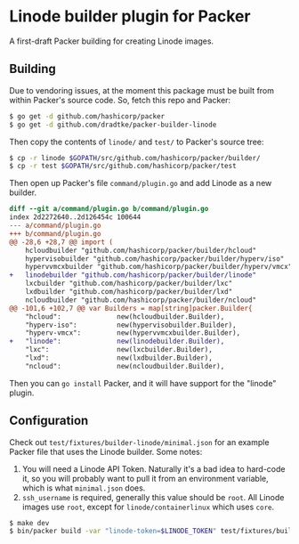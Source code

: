 Linode builder plugin for Packer
================================

A first-draft Packer building for creating Linode images.

## Building

Due to vendoring issues, at the moment this package must be built from within
Packer's source code. So, fetch this repo and Packer:

```sh
$ go get -d github.com/hashicorp/packer
$ go get -d github.com/dradtke/packer-builder-linode
```

Then copy the contents of `linode/` and `test/` to Packer's source tree:

```sh
$ cp -r linode $GOPATH/src/github.com/hashicorp/packer/builder/
$ cp -r test $GOPATH/src/github.com/hashicorp/packer/test
```

Then open up Packer's file `command/plugin.go` and add Linode as a new builder.

```patch
diff --git a/command/plugin.go b/command/plugin.go
index 2d2272640..2d126454c 100644
--- a/command/plugin.go
+++ b/command/plugin.go
@@ -28,6 +28,7 @@ import (
 	hcloudbuilder "github.com/hashicorp/packer/builder/hcloud"
 	hypervisobuilder "github.com/hashicorp/packer/builder/hyperv/iso"
 	hypervvmcxbuilder "github.com/hashicorp/packer/builder/hyperv/vmcx"
+	linodebuilder "github.com/hashicorp/packer/builder/linode"
 	lxcbuilder "github.com/hashicorp/packer/builder/lxc"
 	lxdbuilder "github.com/hashicorp/packer/builder/lxd"
 	ncloudbuilder "github.com/hashicorp/packer/builder/ncloud"
@@ -101,6 +102,7 @@ var Builders = map[string]packer.Builder{
 	"hcloud":              new(hcloudbuilder.Builder),
 	"hyperv-iso":          new(hypervisobuilder.Builder),
 	"hyperv-vmcx":         new(hypervvmcxbuilder.Builder),
+	"linode":              new(linodebuilder.Builder),
 	"lxc":                 new(lxcbuilder.Builder),
 	"lxd":                 new(lxdbuilder.Builder),
 	"ncloud":              new(ncloudbuilder.Builder),
```

Then you can `go install` Packer, and it will have support for the "linode"
plugin.



## Configuration

Check out `test/fixtures/builder-linode/minimal.json` for an example Packer file that uses the
Linode builder. Some notes:

1. You will need a Linode API Token. Naturally it's a bad idea to
   hard-code it, so you will probably want to pull it from an environment
   variable, which is what `minimal.json` does.
1. `ssh_username` is required, generally this value should be `root`.
   All Linode images use `root`, except for `linode/containerlinux` which
   uses `core`.

```sh
$ make dev
$ bin/packer build -var "linode-token=$LINODE_TOKEN" test/fixtures/builder-linode/minimal.json
```
